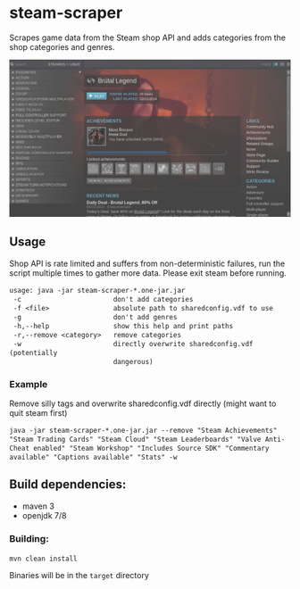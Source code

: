 # steam-scraper
Scrapes game data from the Steam shop API and adds categories from the shop categories and genres.

![Categories](/steamCategories.jpg?raw=true "Categories")


## Usage

Shop API is rate limited and suffers from non-deterministic failures, run the script multiple times to gather more data.
Please exit steam before running.

```
usage: java -jar steam-scraper-*.one-jar.jar
 -c                       don't add categories
 -f <file>                absolute path to sharedconfig.vdf to use
 -g                       don't add genres
 -h,--help                show this help and print paths
 -r,--remove <category>   remove categories
 -w                       directly overwrite sharedconfig.vdf (potentially
                          dangerous)
```

### Example
Remove silly tags and overwrite sharedconfig.vdf directly (might want to quit steam first)

```
java -jar steam-scraper-*.one-jar.jar --remove "Steam Achievements" "Steam Trading Cards" "Steam Cloud" "Steam Leaderboards" "Valve Anti-Cheat enabled" "Steam Workshop" "Includes Source SDK" "Commentary available" "Captions available" "Stats" -w
```


## Build dependencies:
* maven 3
* openjdk 7/8

### Building:
```mvn clean install```

Binaries will be in the `target` directory

